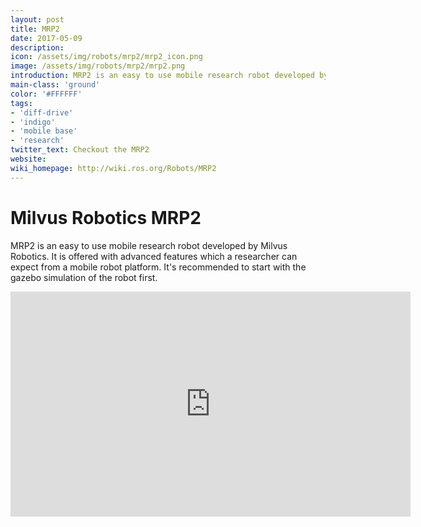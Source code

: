 ```yaml
---
layout: post
title: MRP2
date: 2017-05-09
description:
icon: /assets/img/robots/mrp2/mrp2_icon.png
image: /assets/img/robots/mrp2/mrp2.png
introduction: MRP2 is an easy to use mobile research robot developed by Milvus Robotics.
main-class: 'ground'
color: '#FFFFFF'
tags:
- 'diff-drive'
- 'indigo'
- 'mobile base'
- 'research'
twitter_text: Checkout the MRP2
website: 
wiki_homepage: http://wiki.ros.org/Robots/MRP2
---
```


# Milvus Robotics MRP2
MRP2 is an easy to use mobile research robot developed by Milvus Robotics.
It is offered with advanced features which a researcher can expect from a mobile robot platform.
It's recommended to start with the gazebo simulation of the robot first.

<iframe src="https://player.vimeo.com/video/151995409" width="640" height="360" frameborder="0" webkitallowfullscreen mozallowfullscreen allowfullscreen></iframe>
